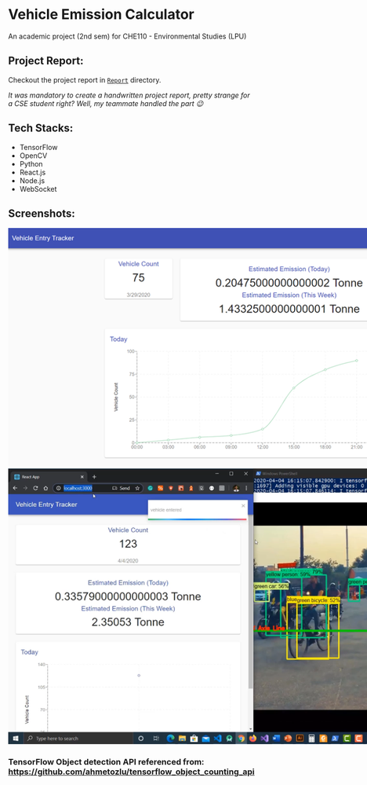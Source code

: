 # Vehicle Emission Calculator

An academic project (2nd sem) for CHE110 - Environmental Studies (LPU)

## Project Report:

Checkout the project report in [`Report`](./Report/) directory.

*It was mandatory to create a handwritten project report, pretty strange for a CSE student right? Well, my teammate handled the part 😉*

## Tech Stacks:
- TensorFlow
- OpenCV
- Python
- React.js
- Node.js
- WebSocket
## Screenshots:

<center>
    <img style="max-width: 1000px" src="images/dashboard.png">
</center>
<center>
    <img style="max-width: 1000px" src="images/dashboard_computer_vision.png">
</center>


### TensorFlow Object detection API referenced from: https://github.com/ahmetozlu/tensorflow_object_counting_api